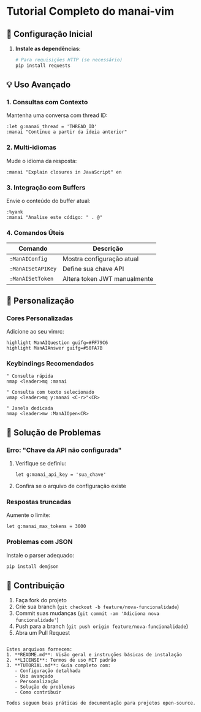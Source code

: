 # Tutorial Completo do manai-vim

## 🔧 Configuração Inicial

1. **Instale as dependências**:
   ```bash
   # Para requisições HTTP (se necessário)
   pip install requests
   ```

## 💡 Uso Avançado

### 1. Consultas com Contexto
Mantenha uma conversa com thread ID:
```vim
:let g:manai_thread = 'THREAD_ID'
:manai "Continue a partir da ideia anterior"
```

### 2. Multi-idiomas
Mude o idioma da resposta:
```vim
:manai "Explain closures in JavaScript" en
```

### 3. Integração com Buffers
Envie o conteúdo do buffer atual:
```vim
:%yank
:manai "Analise este código: " . @"
```

### 4. Comandos Úteis
| Comando            | Descrição                          |
|--------------------|-----------------------------------|
| `:ManAIConfig`     | Mostra configuração atual         |
| `:ManAISetAPIKey`  | Define sua chave API              |
| `:ManAISetToken`   | Altera token JWT manualmente      |

## 🎨 Personalização

### Cores Personalizadas
Adicione ao seu vimrc:
```vim
highlight ManAIQuestion guifg=#FF79C6
highlight ManAIAnswer guifg=#50FA7B
```

### Keybindings Recomendados
```vim
" Consulta rápida
nmap <leader>mq :manai 

" Consulta com texto selecionado
vmap <leader>mq y:manai <C-r>"<CR>

" Janela dedicada
nmap <leader>mw :ManAIOpen<CR>
```

## 🐛 Solução de Problemas

### Erro: "Chave da API não configurada"
1. Verifique se definiu:
   ```vim
   let g:manai_api_key = 'sua_chave'
   ```
2. Confira se o arquivo de configuração existe

### Respostas truncadas
Aumente o limite:
```vim
let g:manai_max_tokens = 3000
```

### Problemas com JSON
Instale o parser adequado:
```bash
pip install demjson
```

## 🤝 Contribuição
1. Faça fork do projeto
2. Crie sua branch (`git checkout -b feature/nova-funcionalidade`)
3. Commit suas mudanças (`git commit -am 'Adiciona nova funcionalidade'`)
4. Push para a branch (`git push origin feature/nova-funcionalidade`)
5. Abra um Pull Request
```

Estes arquivos fornecem:
1. **README.md**: Visão geral e instruções básicas de instalação
2. **LICENSE**: Termos de uso MIT padrão
3. **TUTORIAL.md**: Guia completo com:
   - Configuração detalhada
   - Uso avançado
   - Personalização
   - Solução de problemas
   - Como contribuir

Todos seguem boas práticas de documentação para projetos open-source.